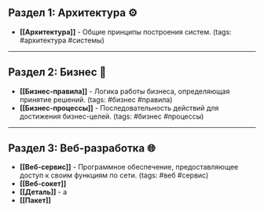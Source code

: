 ## Раздел 1: Архитектура ⚙️

- **[[Архитектура]]** - Общие принципы построения систем. (tags: #архитектура #системы)

---

## Раздел 2: Бизнес 💼

- **[[Бизнес-правила]]** - Логика работы бизнеса, определяющая принятие решений. (tags: #бизнес #правила)
- **[[Бизнес-процессы]]** - Последовательность действий для достижения бизнес-целей. (tags: #бизнес #процессы)

---

## Раздел 3: Веб-разработка 🌐

- **[[Веб-сервис]]** - Программное обеспечение, предоставляющее доступ к своим функциям по сети. (tags: #веб #сервис)
- **[[Веб-сокет]]**
- **[[Деталь]]** - а
- **[[Пакет]]**